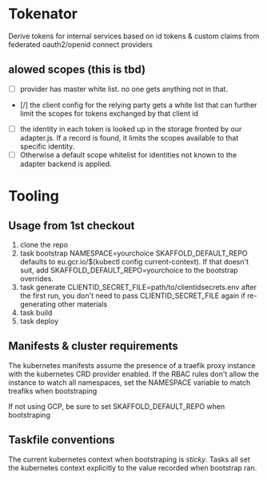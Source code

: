 # Tokenator

Derive tokens for internal services based on id tokens & custom claims from federated oauth2/openid connect providers
## alowed scopes (this is tbd)

* [ ] provider has master white list. no one gets anything not in that.
* [/] the client config for the relying party gets a white list that can further limit the scopes for tokens exchanged by that client id
* [ ] the identity in each token is looked up in the storage fronted by our adapter.js. If a record is found, it limits the scopes available to that specific identity.
* [ ] Otherwise a default scope whitelist for identities not known to the adapter backend is applied.

# Tooling

## Usage from 1st checkout

1. clone the repo
2. task bootstrap NAMESPACE=yourchoice
   SKAFFOLD_DEFAULT_REPO defaults to eu.gcr.io/$(kubectl config current-context).
   If that doesn't suit, add SKAFFOLD_DEFAULT_REPO=yourchoice to the bootstrap
   overrides.
3. task generate CLIENTID_SECRET_FILE=path/to/clientidsecrets.env
  after the first run, you don't need to pass CLIENTID_SECRET_FILE again if
  re-generating other materials
4. task build
5. task deploy

## Manifests & cluster requirements

The kubernetes manifests assume the presence of a traefik proxy instance with
the kubernetes CRD provider enabled. If the RBAC rules don't allow the instance
to watch all namespaces, set the NAMESPACE variable to match treafiks when
bootstraping

If not using GCP, be sure to set SKAFFOLD_DEFAULT_REPO when bootstraping

## Taskfile conventions

The current kubernetes context when bootstraping is *sticky*. Tasks all set the
kubernetes context explicitly to the value recorded when bootstrap ran.
